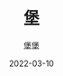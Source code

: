 ---
title: '堡'
author: '堡堡'
date: '2022-03-10'
content: '<p>123堡&nbsp;</p>
<p>&nbsp;</p>
<img src="https://raw.githubusercontent.com/Yhuang4881/cms-content-stage/main/content/resources/images/1646957556472-5121-3626-1.jpg" alt="1646957556472-5121-3626-1" style="height: auto;width: auto"/>
<p>&nbsp;</p>
<p>堡</p>
'
---